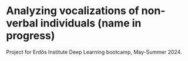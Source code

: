 # Analyzing vocalizations of non-verbal individuals (name in progress)

Project for Erdős Institute Deep Learning bootcamp, May-Summer 2024.
